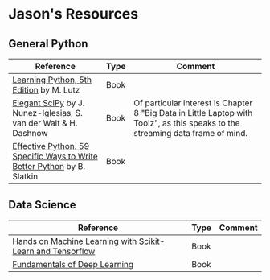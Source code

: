 # Jason's Resources

## General Python 

| Reference | Type | Comment |
|--------|-----|---------|
| [Learning Python, 5th Edition](http://shop.oreilly.com/product/0636920028154.do) by M. Lutz | Book | |
| [Elegant SciPy](http://shop.oreilly.com/product/0636920038481.do) by J. Nunez-Iglesias, S. van der Walt & H. Dashnow | Book | Of particular interest is Chapter 8 "Big Data in Little Laptop with Toolz", as this speaks to the streaming data frame of mind. |
| [Effective Python.  59 Specific Ways to Write Better Python](https://effectivepython.com) by B. Slatkin | Book | |

## Data Science

| Reference | Type | Comment |
|--------|-----|---------|
| [Hands on Machine Learning with Scikit-Learn and Tensorflow](http://shop.oreilly.com/product/0636920052289.do) | Book | |
| [Fundamentals of Deep Learning](https://www.oreilly.com/library/view/fundamentals-of-deep/9781491925607/) | Book | |
